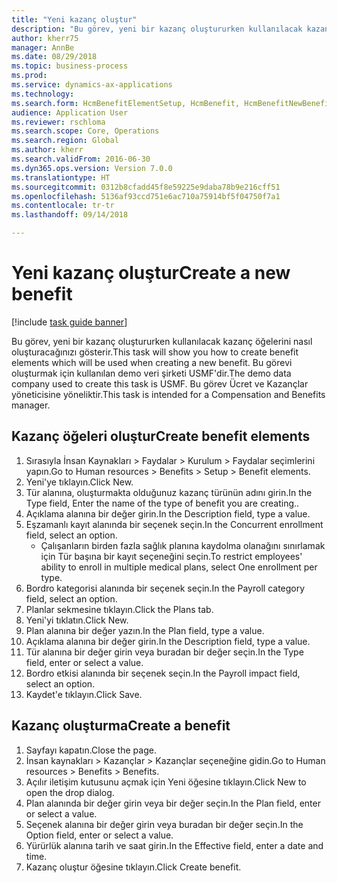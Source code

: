 ```yaml
--- 
title: "Yeni kazanç oluştur"
description: "Bu görev, yeni bir kazanç oluştururken kullanılacak kazanç öğelerini nasıl oluşturacağınızı gösterir."
author: kherr75
manager: AnnBe
ms.date: 08/29/2018
ms.topic: business-process
ms.prod: 
ms.service: dynamics-ax-applications
ms.technology: 
ms.search.form: HcmBenefitElementSetup, HcmBenefit, HcmBenefitNewBenefit, HcmBenefitPlanLookup
audience: Application User
ms.reviewer: rschloma
ms.search.scope: Core, Operations
ms.search.region: Global
ms.author: kherr
ms.search.validFrom: 2016-06-30
ms.dyn365.ops.version: Version 7.0.0
ms.translationtype: HT
ms.sourcegitcommit: 0312b8cfadd45f8e59225e9daba78b9e216cff51
ms.openlocfilehash: 5136af93ccd751e6ac710a75914bf5f04750f7a1
ms.contentlocale: tr-tr
ms.lasthandoff: 09/14/2018

---
```

# <a name="create-a-new-benefit"></a><span data-ttu-id="c4d13-103">Yeni kazanç oluştur</span><span class="sxs-lookup"><span data-stu-id="c4d13-103">Create a new benefit</span></span>

[!include [task guide banner](../../includes/task-guide-banner.md)]

<span data-ttu-id="c4d13-104">Bu görev, yeni bir kazanç oluştururken kullanılacak kazanç öğelerini nasıl oluşturacağınızı gösterir.</span><span class="sxs-lookup"><span data-stu-id="c4d13-104">This task will show you how to create benefit elements which will be used when creating a new benefit.</span></span> <span data-ttu-id="c4d13-105">Bu görevi oluşturmak için kullanılan demo veri şirketi USMF'dir.</span><span class="sxs-lookup"><span data-stu-id="c4d13-105">The demo data company used to create this task is USMF.</span></span> <span data-ttu-id="c4d13-106">Bu görev Ücret ve Kazançlar yöneticisine yöneliktir.</span><span class="sxs-lookup"><span data-stu-id="c4d13-106">This task is intended for a Compensation and Benefits manager.</span></span>


## <a name="create-benefit-elements"></a><span data-ttu-id="c4d13-107">Kazanç öğeleri oluştur</span><span class="sxs-lookup"><span data-stu-id="c4d13-107">Create benefit elements</span></span>
1. <span data-ttu-id="c4d13-108">Sırasıyla İnsan Kaynakları > Faydalar > Kurulum > Faydalar seçimlerini yapın.</span><span class="sxs-lookup"><span data-stu-id="c4d13-108">Go to Human resources > Benefits > Setup > Benefit elements.</span></span>
2. <span data-ttu-id="c4d13-109">Yeni'ye tıklayın.</span><span class="sxs-lookup"><span data-stu-id="c4d13-109">Click New.</span></span>
3. <span data-ttu-id="c4d13-110">Tür alanına, oluşturmakta olduğunuz kazanç türünün adını girin.</span><span class="sxs-lookup"><span data-stu-id="c4d13-110">In the Type field, Enter the name of the type of benefit you are creating..</span></span>
4. <span data-ttu-id="c4d13-111">Açıklama alanına bir değer girin.</span><span class="sxs-lookup"><span data-stu-id="c4d13-111">In the Description field, type a value.</span></span>
5. <span data-ttu-id="c4d13-112">Eşzamanlı kayıt alanında bir seçenek seçin.</span><span class="sxs-lookup"><span data-stu-id="c4d13-112">In the Concurrent enrollment field, select an option.</span></span>
    * <span data-ttu-id="c4d13-113">Çalışanların birden fazla sağlık planına kaydolma olanağını sınırlamak için Tür başına bir kayıt seçeneğini seçin.</span><span class="sxs-lookup"><span data-stu-id="c4d13-113">To restrict employees' ability to enroll in multiple medical plans, select One enrollment per type.</span></span>  
6. <span data-ttu-id="c4d13-114">Bordro kategorisi alanında bir seçenek seçin.</span><span class="sxs-lookup"><span data-stu-id="c4d13-114">In the Payroll category field, select an option.</span></span>
7. <span data-ttu-id="c4d13-115">Planlar sekmesine tıklayın.</span><span class="sxs-lookup"><span data-stu-id="c4d13-115">Click the Plans tab.</span></span>
8. <span data-ttu-id="c4d13-116">Yeni'yi tıklatın.</span><span class="sxs-lookup"><span data-stu-id="c4d13-116">Click New.</span></span>
9. <span data-ttu-id="c4d13-117">Plan alanına bir değer yazın.</span><span class="sxs-lookup"><span data-stu-id="c4d13-117">In the Plan field, type a value.</span></span>
10. <span data-ttu-id="c4d13-118">Açıklama alanına bir değer girin.</span><span class="sxs-lookup"><span data-stu-id="c4d13-118">In the Description field, type a value.</span></span>
11. <span data-ttu-id="c4d13-119">Tür alanına bir değer girin veya buradan bir değer seçin.</span><span class="sxs-lookup"><span data-stu-id="c4d13-119">In the Type field, enter or select a value.</span></span>
12. <span data-ttu-id="c4d13-120">Bordro etkisi alanında bir seçenek seçin.</span><span class="sxs-lookup"><span data-stu-id="c4d13-120">In the Payroll impact field, select an option.</span></span>
13. <span data-ttu-id="c4d13-121">Kaydet'e tıklayın.</span><span class="sxs-lookup"><span data-stu-id="c4d13-121">Click Save.</span></span>

## <a name="create-a-benefit"></a><span data-ttu-id="c4d13-122">Kazanç oluşturma</span><span class="sxs-lookup"><span data-stu-id="c4d13-122">Create a benefit</span></span>
1. <span data-ttu-id="c4d13-123">Sayfayı kapatın.</span><span class="sxs-lookup"><span data-stu-id="c4d13-123">Close the page.</span></span>
2. <span data-ttu-id="c4d13-124">İnsan kaynakları > Kazançlar > Kazançlar seçeneğine gidin.</span><span class="sxs-lookup"><span data-stu-id="c4d13-124">Go to Human resources > Benefits > Benefits.</span></span>
3. <span data-ttu-id="c4d13-125">Açılır iletişim kutusunu açmak için Yeni öğesine tıklayın.</span><span class="sxs-lookup"><span data-stu-id="c4d13-125">Click New to open the drop dialog.</span></span>
4. <span data-ttu-id="c4d13-126">Plan alanında bir değer girin veya bir değer seçin.</span><span class="sxs-lookup"><span data-stu-id="c4d13-126">In the Plan field, enter or select a value.</span></span>
5. <span data-ttu-id="c4d13-127">Seçenek alanına bir değer girin veya buradan bir değer seçin.</span><span class="sxs-lookup"><span data-stu-id="c4d13-127">In the Option field, enter or select a value.</span></span>
6. <span data-ttu-id="c4d13-128">Yürürlük alanına tarih ve saat girin.</span><span class="sxs-lookup"><span data-stu-id="c4d13-128">In the Effective field, enter a date and time.</span></span>
7. <span data-ttu-id="c4d13-129">Kazanç oluştur öğesine tıklayın.</span><span class="sxs-lookup"><span data-stu-id="c4d13-129">Click Create benefit.</span></span>


